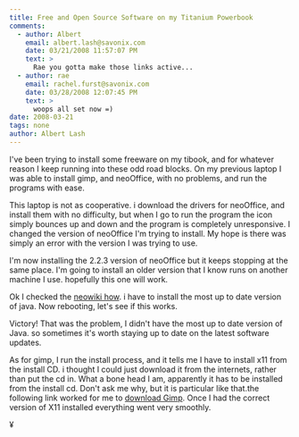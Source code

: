 ```yaml
---
title: Free and Open Source Software on my Titanium Powerbook
comments:
  - author: Albert
    email: albert.lash@savonix.com
    date: 03/21/2008 11:57:07 PM
    text: >
      Rae you gotta make those links active...
  - author: rae
    email: rachel.furst@savonix.com
    date: 03/28/2008 12:07:45 PM
    text: >
      woops all set now =)
date: 2008-03-21
tags: none
author: Albert Lash
---
```

I've been trying to install some freeware on my tibook, and for whatever reason I keep running into these odd road blocks. On my previous laptop I was able to install gimp, and neoOffice, with no problems, and run the programs with ease.

This laptop is not as cooperative. i download the drivers for neoOffice, and install them with no difficulty, but when I go to run the program the icon simply bounces up and down and the program is completely unresponsive. I changed the version of neoOffice I'm trying to install. My hope is there was simply an error with the version I was trying to use.

I'm now installing the 2.2.3 version of neoOffice but it keeps stopping at the same place. I'm going to install an older version that I know runs on another machine I use. hopefully this one will work.

Ok I checked the <a href="http://neowiki.neooffice.org/index.php/Troubleshooting_Tips#Check_for_an_up-to-date_Java_version" rel="nofollow">neowiki how</a>. i have to install the most up to date version of java. Now rebooting, let's see if this works.

Victory! That was the problem, I didn't have the most up to date version of Java. so sometimes it's worth staying up to date on the latest software updates.

As for gimp, I run the install process, and it tells me I have to install x11 from the install CD. i thought I could just download it from the internets, rather than put the cd in. What a bone head I am, apparently it has to be installed from the install cd. Don't ask me why, but it is particular like that.the following link worked for me to <a href="http://sourceforge.net/project/downloading.php?groupname=gimp-app&amp;filename=Gimp-2.2.11.dmg&amp;use_mirror=internap" rel="nofollow">download Gimp</a>. Once I had the correct version of X11 installed everything went very smoothly.

¥

